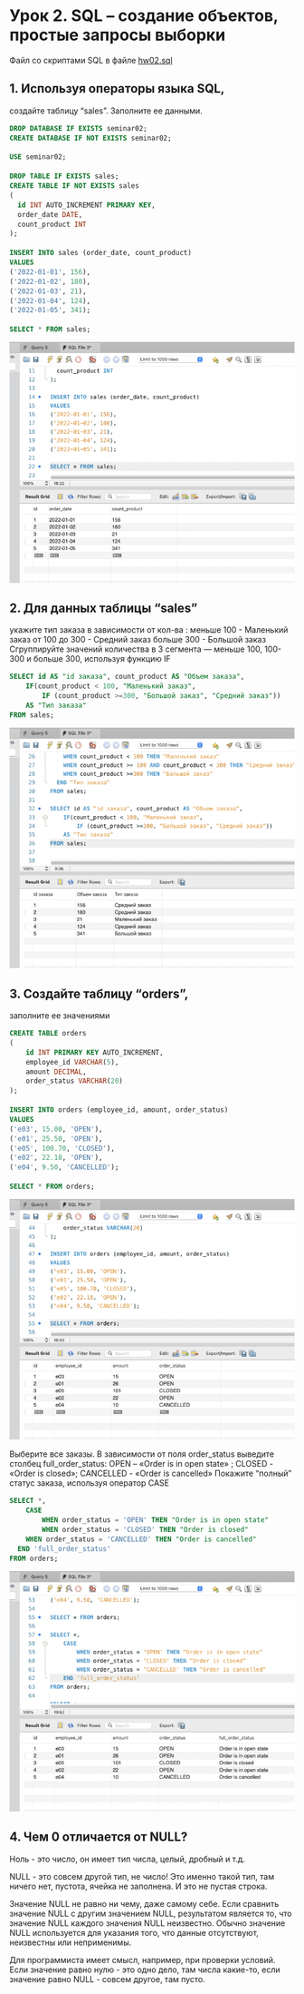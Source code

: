 # Урок 2. SQL – создание объектов, простые запросы выборки

Файл со скриптами SQL в файле [hw02.sql](hw02.sql)

## 1. Используя операторы языка SQL,

создайте таблицу “sales”. Заполните ее данными.

```sql
DROP DATABASE IF EXISTS seminar02;
CREATE DATABASE IF NOT EXISTS seminar02;

USE seminar02;

DROP TABLE IF EXISTS sales;
CREATE TABLE IF NOT EXISTS sales
(
  id INT AUTO_INCREMENT PRIMARY KEY,
  order_date DATE,
  count_product INT
);

INSERT INTO sales (order_date, count_product)
VALUES
('2022-01-01', 156),
('2022-01-02', 180),
('2022-01-03', 21),
('2022-01-04', 124),
('2022-01-05', 341);

SELECT * FROM sales;
```

![sales](./img/sales.png)

## 2. Для данных таблицы “sales”

укажите тип заказа в зависимости от кол-ва :
меньше 100 - Маленький заказ
от 100 до 300 - Средний заказ
больше 300 - Большой заказ
Сгруппируйте значений количества в 3 сегмента — меньше 100, 100-300 и больше 300, используя функцию IF

```sql
SELECT id AS "id заказа", count_product AS "Объем заказа",
	IF(count_product < 100, "Маленький заказ",
		IF (count_product >=300, "Большой заказ", "Средний заказ"))
	AS "Тип заказа"
FROM sales;
```

![100-300](./img/100-300.png)

## 3. Создайте таблицу “orders”,

заполните ее значениями

```sql
CREATE TABLE orders
(
	id INT PRIMARY KEY AUTO_INCREMENT,
    employee_id VARCHAR(5),
    amount DECIMAL,
    order_status VARCHAR(20)
);

INSERT INTO orders (employee_id, amount, order_status)
VALUES
('e03', 15.00, 'OPEN'),
('e01', 25.50, 'OPEN'),
('e05', 100.70, 'CLOSED'),
('e02', 22.18, 'OPEN'),
('e04', 9.50, 'CANCELLED');

SELECT * FROM orders;
```

![orders](./img/orders.png)

Выберите все заказы. В зависимости от поля order_status выведите столбец full_order_status:
OPEN – «Order is in open state» ; CLOSED - «Order is closed»; CANCELLED - «Order is cancelled»
Покажите “полный” статус заказа, используя оператор CASE

```sql
SELECT *,
	CASE
		WHEN order_status = 'OPEN' THEN "Order is in open state"
		WHEN order_status = 'CLOSED' THEN "Order is closed"
    WHEN order_status = 'CANCELLED' THEN "Order is cancelled"
  END 'full_order_status'
FROM orders;
```

![status](./img/status.png)

## 4. Чем 0 отличается от NULL?

Ноль - это число, он имеет тип числа, целый, дробный и т.д.

NULL - это совсем другой тип, не число! Это именно такой тип, там ничего нет, пустота, ячейка не заполнена. И это не пустая строка.

Значение NULL не равно ни чему, даже самому себе. Если сравнить значение NULL с другим значением NULL, результатом является то, что значение NULL каждого значения NULL неизвестно.
Обычно значение NULL используется для указания того, что данные отсутствуют, неизвестны или неприменимы.

Для программиста имеет смысл, например, при проверки условий. Если значение равно нулю - это одно дело, там числа какие-то, если значение равно NULL - совсем другое, там пусто.
